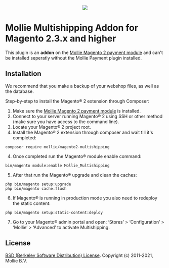 <p align="center">
  <img src="https://github-production-user-asset-6210df.s3.amazonaws.com/24823946/391594892-676abc44-158b-4f78-b523-974034d65c2b.jpg?X-Amz-Algorithm=AWS4-HMAC-SHA256&X-Amz-Credential=AKIAVCODYLSA53PQK4ZA%2F20241202%2Fus-east-1%2Fs3%2Faws4_request&X-Amz-Date=20241202T150215Z&X-Amz-Expires=300&X-Amz-Signature=f7ca4b8854628f44ffc9d44f13c3b90a09c6a5be01090d115a55e4c0b4ce0421&X-Amz-SignedHeaders=host" />
</p>
<h1 align="left">Mollie Multishipping Addon for Magento 2.3.x and higher</h1>


This plugin is an **addon** on the [Mollie Magento 2 payment module](https://github.com/mollie/magento2/) and can't be installed seperatly without the Mollie Payment plugin installed.

## Installation
We recommend that you make a backup of your webshop files, as well as the database.

Step-by-step to install the Magento® 2 extension through Composer:

1.	Make sure the [Mollie Magento 2 payment module](https://github.com/mollie/magento2/) is installed.
2.	Connect to your server running Magento® 2 using SSH or other method (make sure you have access to the command line).
3.	Locate your Magento® 2 project root.
4.	Install the Magento® 2 extension through composer and wait till it's completed:
```
composer require mollie/magento2-multishipping
``` 
4.	Once completed run the Magento® module enable command:
```
bin/magento module:enable Mollie_Multishipping
``` 
5.	After that run the Magento® upgrade and clean the caches:
```
php bin/magento setup:upgrade
php bin/magento cache:flush
```
6.  If Magento® is running in production mode you also need to redeploy the static content:
```
php bin/magento setup:static-content:deploy
```
7.  Go to your Magento® admin portal and open; ‘Stores’ > ‘Configuration’ > ‘Mollie’ > ‘Advanced’ to activate Multishipping.
   

## License ##
[BSD (Berkeley Software Distribution) License](http://www.opensource.org/licenses/bsd-license.php).
Copyright (c) 2011-2021, Mollie B.V.
